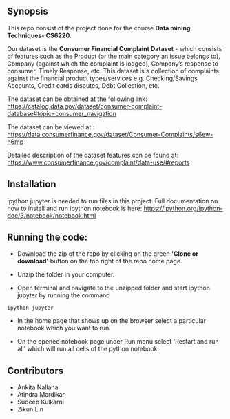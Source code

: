 ## Synopsis

This repo consist of the project done for the course **Data mining Techniques- CS6220**.

Our dataset is the **Consumer Financial Complaint Dataset** - which consists of features such as the Product (or the main category an issue belongs to), Company (against which the complaint is lodged), Company’s response to consumer, Timely Response, etc. This dataset is a collection of complaints against the financial product types/services e.g. Checking/Savings Accounts, Credit cards disputes, Debt Collection, etc. 

The dataset can be obtained at the following link:
https://catalog.data.gov/dataset/consumer-complaint-database#topic=consumer_navigation

The dataset can be viewed at : 
https://data.consumerfinance.gov/dataset/Consumer-Complaints/s6ew-h6mp

Detailed description of the dataset features can be found at: https://www.consumerfinance.gov/complaint/data-use/#reports

## Installation

ipython jupyter is needed to run files in this project.
Full documentation on how to install and run ipython notebook is here:
https://ipython.org/ipython-doc/3/notebook/notebook.html


## Running the code:

- Download the zip of the repo by clicking on the green **'Clone or download'** button on the top right of the repo home page.

- Unzip the folder in your computer.

- Open terminal and navigate to the unzipped folder and start ipython jupyter by running the command  					
```
ipython jupyter
```
- In the home page that shows up on the browser select a particular notebook which you want to run.

- On the opened notebook page under Run menu select 'Restart and run all' which will run all cells of the python notebook.

## Contributors

- Ankita Nallana
- Atindra Mardikar
- Sudeep Kulkarni	
- Zikun Lin

